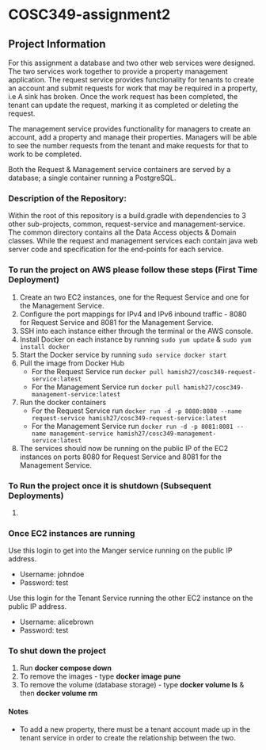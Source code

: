 # COSC349-assignment2

## Project Information
For this assignment a database and two other web services were designed. 
The two services work together to provide a property management application. 
The request service provides functionality for tenants to create an account and submit requests for work that may be required in a property, i.e A sink has broken.
Once the work request has been completed, the tenant can update the request, marking it as completed or deleting the request.


The management service provides functionality for managers to create an account, add a property and manage their properties.
Managers will be able to see the number requests from the tenant and make requests for that to work to be completed.

Both the Request & Management service containers are served by a database; a single container running a PostgreSQL.

### Description of the Repository:
Within the root of this repository is a build.gradle with dependencies to 3 other sub-projects, common, request-service and management-service. 
The common directory contains all the Data Access objects & Domain classes. 
While the request and management services each contain java web server code and specification for the end-points for each service.

### To run the project on AWS please follow these steps (First Time Deployment)
1. Create an two EC2 instances, one for the Request Service and one for the Management Service.
2. Configure the port mappings for IPv4 and IPv6 inbound traffic - 8080 for Request Service and 8081 for the Management Service.
2. SSH into each instance either through the terminal or the AWS console.
3. Install Docker on each instance by running `sudo yum update` & `sudo yum install docker`
4. Start the Docker service by running `sudo service docker start`
5. Pull the image from Docker Hub
    - For the Request Service run `docker pull hamish27/cosc349-request-service:latest`
    - For the Management Service run `docker pull hamish27/cosc349-management-service:latest`
6. Run the docker containers
    - For the Request Service run `docker run -d -p 8080:8080 --name request-service hamish27/cosc349-request-service:latest`
    - For the Management Service run `docker run -d -p 8081:8081 --name management-service hamish27/cosc349-management-service:latest`
7. The services should now be running on the public IP of the EC2 instances on ports 8080 for Request Service and 8081 for the Management Service.


### To Run the project once it is shutdown (Subsequent Deployments)
1. 


### Once EC2 instances are running 

Use this login to get into the Manger service running on the public IP address.
* Username: johndoe
* Password: test

Use this login for the Tenant Service running the other EC2 instance on the public IP address.
* Username: alicebrown
* Password: test

### To shut down the project
1. Run **docker compose down**
2. To remove the images - type **docker image pune <containerimageID>**
3. To remove the volume (database storage) - type **docker volume ls** & then **docker volume rm <image-name>**

#### Notes

* To add a new property, there must be a tenant account made up in the tenant service in order to create the relationship between the two.



